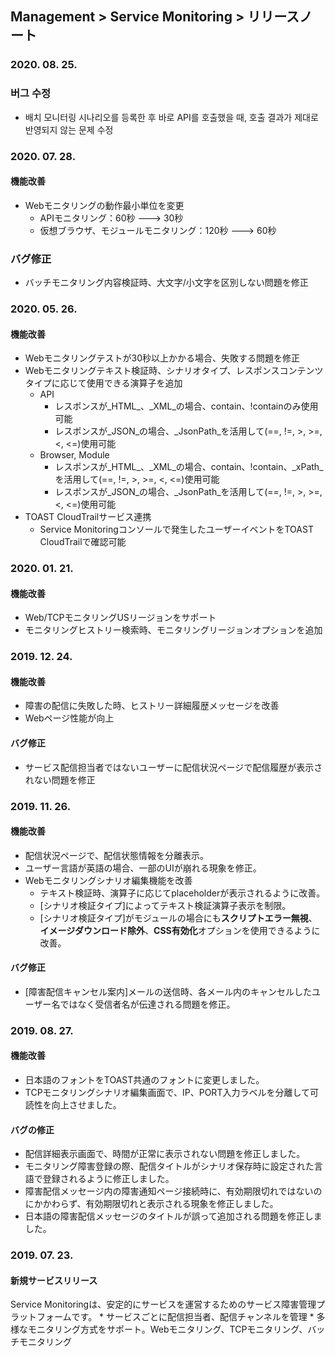 ## Management > Service Monitoring > リリースノート

### 2020. 08. 25.

### 버그 수정
* 배치 모니터링 시나리오를 등록한 후 바로 API를 호출했을 때, 호출 결과가 제대로 반영되지 않는 문제 수정 

### 2020. 07. 28.

#### 機能改善
* Webモニタリングの動作最小単位を変更
  * APIモニタリング：60秒 ---> 30秒
  * 仮想ブラウザ、モジュールモニタリング：120秒 ---> 60秒

### バグ修正
* バッチモニタリング内容検証時、大文字/小文字を区別しない問題を修正

### 2020. 05. 26.

#### 機能改善
* Webモニタリングテストが30秒以上かかる場合、失敗する問題を修正
* Webモニタリングテキスト検証時、シナリオタイプ、レスポンスコンテンツタイプに応じて使用できる演算子を追加
  * API
    * レスポンスが_HTML_、_XML_の場合、contain、!containのみ使用可能
    * レスポンスが_JSON_の場合、_JsonPath_を活用して(==, !=, >, >=, <, <=)使用可能
  * Browser, Module
    * レスポンスが_HTML_、_XML_の場合、contain、!contain、_xPath_を活用して(==, !=, >, >=, <, <=)使用可能
    * レスポンスが_JSON_の場合、_JsonPath_を活用して(==, !=, >, >=, <, <=)使用可能
* TOAST CloudTrailサービス連携
  * Service Monitoringコンソールで発生したユーザーイベントをTOAST CloudTrailで確認可能
  
### 2020. 01. 21.

#### 機能改善
* Web/TCPモニタリングUSリージョンをサポート
* モニタリングヒストリー検索時、モニタリングリージョンオプションを追加

### 2019. 12. 24.

#### 機能改善
* 障害の配信に失敗した時、ヒストリー詳細履歴メッセージを改善
* Webページ性能が向上

#### バグ修正
* サービス配信担当者ではないユーザーに配信状況ページで配信履歴が表示されない問題を修正

### 2019. 11. 26.

#### 機能改善
* 配信状況ページで、配信状態情報を分離表示。
* ユーザー言語が英語の場合、一部のUIが崩れる現象を修正。
* Webモニタリングシナリオ編集機能を改善
  * テキスト検証時、演算子に応じてplaceholderが表示されるように改善。
  * [シナリオ検証タイプ]によってテキスト検証演算子表示を制限。
  * [シナリオ検証タイプ]がモジュールの場合にも**スクリプトエラー無視**、**イメージダウンロード除外**、**CSS有効化**オプションを使用できるように改善。

#### バグ修正
* [障害配信キャンセル案内]メールの送信時、各メール内のキャンセルしたユーザー名ではなく受信者名が伝達される問題を修正。


### 2019. 08. 27.

#### 機能改善
* 日本語のフォントをTOAST共通のフォントに変更しました。
* TCPモニタリングシナリオ編集画面で、IP、PORT入力ラベルを分離して可読性を向上させました。

#### バグの修正
* 配信詳細表示画面で、時間が正常に表示されない問題を修正しました。
* モニタリング障害登録の際、配信タイトルがシナリオ保存時に設定された言語で登録されるように修正しました。
* 障害配信メッセージ内の障害通知ページ接続時に、有効期限切れではないのにかかわらず、有効期限切れと表示される現象を修正しました。
* 日本語の障害配信メッセージのタイトルが誤って追加される問題を修正しました。

### 2019. 07. 23.


#### 新規サービスリリース
Service Monitoringは、安定的にサービスを運営するためのサービス障害管理プラットフォームです。 
	* サービスごとに配信担当者、配信チャンネルを管理
	* 多様なモニタリング方式をサポート。Webモニタリング、TCPモニタリング、バッチモニタリング 
